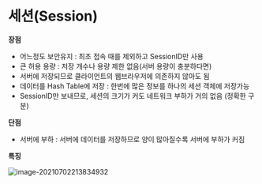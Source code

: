 # 세션(Session)

**장점**

- 어느정도 보안유지 : 최초 접속 때를 제외하고 SessionID만 사용
- 큰 허용 용량 : 저장 개수나 용량 제한 없음(서버 용량이 충분하다면)
- 서버에 저장되므로 클라이언트의 웹브라우저에 의존하지 않아도 됨
- 데이터를 Hash Table에 저장 : 한번에 많은 정보를 하나의 세션 객체에 저장가능
- SessionID만 보내므로, 세션의 크기가 커도 네트워크 부하가 거의 없음 (정확한 구분)

**단점**

- 서버에 부하 : 서버에 데이터를 저장하므로 양이 많아질수록 서버에 부하가 커짐

**특징**

![image-20210702213834932](C:\Users\user\AppData\Roaming\Typora\typora-user-images\image-20210702213834932.png)